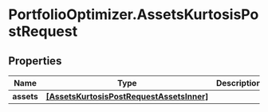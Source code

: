 # PortfolioOptimizer.AssetsKurtosisPostRequest

## Properties

Name | Type | Description | Notes
------------ | ------------- | ------------- | -------------
**assets** | [**[AssetsKurtosisPostRequestAssetsInner]**](AssetsKurtosisPostRequestAssetsInner.md) |  | 


